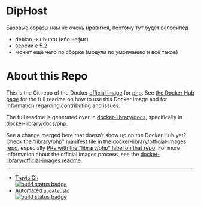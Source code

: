 # DipHost
Базовые образы нам не очень нравится, поэтому тут будет велосипед
* debian -> ubuntu (ибо нефиг)
* версии с 5.2
* может ещё чего по сборке (модули по умолчанию и всё такое)

# About this Repo

This is the Git repo of the Docker [official image](https://docs.docker.com/docker-hub/official_repos/) for [php](https://registry.hub.docker.com/_/php/). See [the Docker Hub page](https://registry.hub.docker.com/_/php/) for the full readme on how to use this Docker image and for information regarding contributing and issues.

The full readme is generated over in [docker-library/docs](https://github.com/docker-library/docs), specifically in [docker-library/docs/php](https://github.com/docker-library/docs/tree/master/php).

See a change merged here that doesn't show up on the Docker Hub yet? Check [the "library/php" manifest file in the docker-library/official-images repo](https://github.com/docker-library/official-images/blob/master/library/php), especially [PRs with the "library/php" label on that repo](https://github.com/docker-library/official-images/labels/library%2Fphp). For more information about the official images process, see the [docker-library/official-images readme](https://github.com/docker-library/official-images/blob/master/README.md).

---

-	[Travis CI:  
	![build status badge](https://img.shields.io/travis/docker-library/php/master.svg)](https://travis-ci.org/docker-library/php/branches)
-	[Automated `update.sh`:  
	![build status badge](https://doi-janky.infosiftr.net/job/update.sh/job/php/badge/icon)](https://doi-janky.infosiftr.net/job/update.sh/job/php)

<!-- THIS FILE IS GENERATED BY https://github.com/docker-library/docs/blob/master/generate-repo-stub-readme.sh -->

